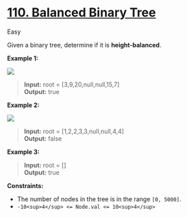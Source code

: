 # [110\. Balanced Binary Tree](https://leetcode.com/problems/balanced-binary-tree/)

Easy

Given a binary tree, determine if it is **height-balanced**.

**Example 1:**

![](https://assets.leetcode.com/uploads/2020/10/06/balance_1.jpg)

> **Input:** root = \[3,9,20,null,null,15,7\]  
> **Output:** true

**Example 2:**

![](https://assets.leetcode.com/uploads/2020/10/06/balance_2.jpg)

> **Input:** root = \[1,2,2,3,3,null,null,4,4\]  
> **Output:** false

**Example 3:**

> **Input:** root = \[\]  
> **Output:** true

**Constraints:**

- The number of nodes in the tree is in the range `[0, 5000]`.
- `-10<sup>4</sup> <= Node.val <= 10<sup>4</sup>`
